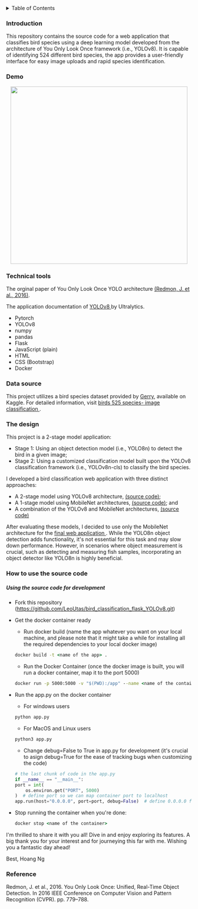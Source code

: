 <details>
  <summary>Table of Contents</summary>
  <ol>
    <li>
      <a href="#introduction">Introduction</a>
    </li>
    <li><a href="#demo">Demo</a></li>
    <li><a href="#technical-tools">Technical Tools</a></li>
    <li><a href="#data-source">Data source</a></li>
    <li><a href="#the-design">The design</a></li>
    <li><a href="#how-to-use-the-source-code">How to use the source code</a></li>
    <li><a href="#reference">Reference</a></li>
  </ol>
</details>

### Introduction

This repository contains the source code for a web application that classifies bird species using a deep learning model developed from the architecture of You Only Look Once framework (i.e., YOLOv8). It is capable of identifying 524 different bird species, the app provides a user-friendly interface for easy image uploads and rapid species identification.

### Demo

<p align="center">
  <a href="GIF">
    <img src="/video/bird-app-yolov8.gif" width="480" alt=""/>
  </a>
</p>

### Technical tools

The orginal paper of You Only Look Once YOLO architecture <a href="https://arxiv.org/pdf/1506.02640.pdf">(Redmon, J. et al., 2016)</a>.

The application documentation of <a href="https://docs.ultralytics.com/"> YOLOv8 </a> by Ultralytics.

-   Pytorch
-   YOLOv8
-   numpy
-   pandas
-   Flask
-   JavaScript (plain)
-   HTML
-   CSS (Bootstrap)
-   Docker

### Data source

This project utilizes a bird species dataset provided by <a href="https://www.kaggle.com/gpiosenka">Gerry</a>, available on Kaggle. For detailed information, visit <a href="https://www.kaggle.com/datasets/gpiosenka/100-bird-species/data"> birds 525 species- image classification </a>.

### The design

This project is a 2-stage model application:

-   Stage 1: Using an object detection model (i.e., YOLO8n) to detect the bird in a given image;
-   Stage 2: Using a customized classification model built upon the YOLOv8 classification framework (i.e., YOLOv8n-cls) to classify the bird species.

I developed a bird classification web application with three distinct approaches:

-   A 2-stage model using YOLOv8 architecture, <a href="https://github.com/LeoUtas/bird_classification_flask_YOLOv8.git">(source code)</a>;
-   A 1-stage model using MobileNet architectures, <a href="https://github.com/LeoUtas/bird_classification_flask_MobileNet.git">(source code)</a>; and
-   A combination of the YOLOv8 and MobileNet architectures, <a href="https://github.com/LeoUtas/bird_classification_flask_2models.git">(source code)</a>

After evaluating these models, I decided to use only the MobileNet architecture for the <a href="https://bird-classification524-b310a542793a.herokuapp.com/"> final web application </a>. While the YOLO8n object detection adds functionality, it's not essential for this task and may slow down performance. However, in scenarios where object measurement is crucial, such as detecting and measuring fish samples, incorporating an object detector like YOLO8n is highly beneficial.

### How to use the source code

##### Using the source code for development

-   Fork this repository (https://github.com/LeoUtas/bird_classification_flask_YOLOv8.git)
-   Get the docker container ready

    -   Run docker build (name the app whatever you want on your local machine, and please note that it might take a while for installing all the required dependencies to your local docker image)

    ```cmd
    docker build -t <name of the app> .
    ```

    -   Run the Docker Container (once the docker image is built, you will run a docker container, map it to the port 5000)

    ```cmd
    docker run -p 5000:5000 -v "$(PWD):/app" --name <name of the container> <name of the app>
    ```


-   Run the app.py on the docker container

    -   For windows users

    ```cmd
    python app.py
    ```

    -   For MacOS and Linux users

    ```bash
    python3 app.py
    ```

    -   Change debug=False to True in app.py for development (it's crucial to asign debug=True for the ease of tracking bugs when customizing the code)

    ```python
    # the last chunk of code in the app.py
    if __name__ == "__main__":
    port = int(
        os.environ.get("PORT", 5000)
    )  # define port so we can map container port to localhost
    app.run(host="0.0.0.0", port=port, debug=False)  # define 0.0.0.0 for Docker
    ```

-   Stop running the container when you're done:

    ```cmd
    docker stop <name of the container>
    ```

I'm thrilled to share it with you all! Dive in and enjoy exploring its features. A big thank you for your interest and for journeying this far with me. Wishing you a fantastic day ahead!

Best,
Hoang Ng

### Reference

Redmon, J. et al., 2016. You Only Look Once: Unified, Real-Time Object Detection. In 2016 IEEE Conference on Computer Vision and Pattern Recognition (CVPR). pp. 779–788.
